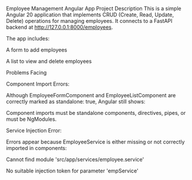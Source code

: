 Employee Management Angular App
Project Description
This is a simple Angular 20 application that implements CRUD (Create, Read, Update, Delete) operations for managing employees.
It connects to a FastAPI backend at http://127.0.0.1:8000/employees.

The app includes:

A form to add employees

A list to view and delete employees

Problems Facing


Component Import Errors:

Although EmployeeFormComponent and EmployeeListComponent are correctly marked as standalone: true, Angular still shows:

 Component imports must be standalone components, directives, pipes, or must be NgModules.

 
Service Injection Error:

Errors appear because EmployeeService is either missing or not correctly imported in components:


Cannot find module 'src/app/services/employee.service'

No suitable injection token for parameter 'empService'
